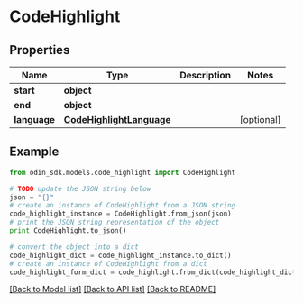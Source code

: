 # CodeHighlight


## Properties

Name | Type | Description | Notes
------------ | ------------- | ------------- | -------------
**start** | **object** |  | 
**end** | **object** |  | 
**language** | [**CodeHighlightLanguage**](CodeHighlightLanguage.md) |  | [optional] 

## Example

```python
from odin_sdk.models.code_highlight import CodeHighlight

# TODO update the JSON string below
json = "{}"
# create an instance of CodeHighlight from a JSON string
code_highlight_instance = CodeHighlight.from_json(json)
# print the JSON string representation of the object
print CodeHighlight.to_json()

# convert the object into a dict
code_highlight_dict = code_highlight_instance.to_dict()
# create an instance of CodeHighlight from a dict
code_highlight_form_dict = code_highlight.from_dict(code_highlight_dict)
```
[[Back to Model list]](../README.md#documentation-for-models) [[Back to API list]](../README.md#documentation-for-api-endpoints) [[Back to README]](../README.md)


